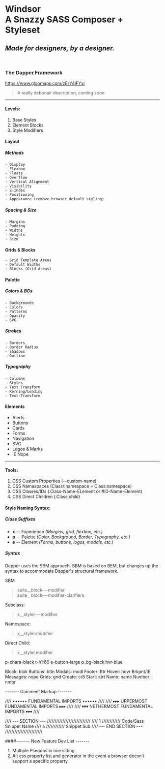 # Windsor </br> A Snazzy SASS Composer + Styleset
## <i>Made for designers, by a designer.</i>
</br>

### The Dapper Framework
https://www.gloomaps.com/zErY4lFYxi
> A really debonair description, coming soon.

<hr>

#### Levels:
1. Base Styles
2. Element Blocks
3. Style Modifiers

#### Layout
  ##### Methods
    - Display
    - Flexbox
    - Floats
    - Overflow
    - Vertical Alignment
    - Visibility
    - Z-Index
    - Positioning
    - Appearance (remove browser default styling)
  ##### Spacing & Size
    - Margins
    - Padding
    - Widths
    - Heights
    - Size
  #### Grids & Blocks
    - Grid Template Areas
    - Default Widths
    - Blocks (Grid Areas)
#### Palette
  ##### Colors & BGs
    - Backgrounds
    - Colors
    - Patterns
    - Opacity
    - SVG
  ##### Strokes
    - Borders
    - Border Radius
    - Shadows
    - Outline
  ##### Typography
    - Columns
    - Styles
    - Text Transform
    - Kerning/Leading
    - Text-Transform

#### Elements
  - Alerts
  - Buttons
  - Cards
  - Forms
  - Navigation
  - SVG
  - Logos & Marks
  - IE Nope
<hr>

#### Tools:
  1. CSS Custom Properties (--custom-name)
  2. CSS Namespaces (Class/:namespace = Class:namespace)
  3. CSS Classes/IDs (.Class-Name-ELement or #ID-Name-Element)
  4. CSS Direct Children (.Class.child)

#### Style Naming Syntax:
##### Class Suffixes
  - **x** -- Experience _(Margins, grid, flexbox, etc.)_
  - **p** -- Palette _(Color, Background, Border, Typography, etc.)_
  - **e** -- Element _(Forms, buttons, logos, modals, etc.)_

##### Syntax

Dapper uses the SBM approach. SBM is based on BEM, but changes up the syntax to accommodate Dapper's structural framework.

SBM
  > suite__block---modifier</br>
  > suite__block---modifier-clarifiers

  Subclass:
  > x__styler---modifier

  Namespace:
  > x__styler:modifier

  Direct Child:
  > x__styler.modifier


  p-chara-black
  t-h1:60
  e-button-large p_bg-black:hvr-blue

  Block: blok
  Buttons: bttn
	Modals: modl
	Footer: fttr
	Hover: hovr
	Brkpnt/IE Messages: nope
  Grids: grid
  Create: cr8
  Start: strt
  Name: name
  Number: nmbr

------- Comment Markup -------

//// •••••• FUNDAMENTAL IMPORTS •••••• ////
//// ▸▸▸ UPPERMOST FUNDAMENTAL IMPORTS ▸▸▸ ////
//// ▾▾▾ NETHERMOST FUNDAMENTAL IMPORTS ▾▾▾ ////

//// --- SECTION --- ////////////////////////////
  //// 1 //////////// Code/Sass Snippet Name
    //// a //////////// Snippet Sub
//// --- END SECTION --- ////////////////////////


####------- New Feature Dev List -------

1. Multiple Pseudos in one sitting.
2. Alt css property list and generator in the event a browser doesn't support a specific property.
